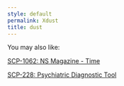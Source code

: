 ```yaml
---
style: default
permalink: Xdust
title: dust
---
```

You may also like:

[SCP-1062: NS Magazine - Time](http://scp-wiki.net/scp-1062)

[SCP-228: Psychiatric Diagnostic Tool](http://scp-wiki.net/scp-228)
